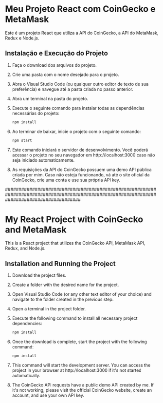 # Meu Projeto React com CoinGecko e MetaMask

Este é um projeto React que utiliza a API do CoinGecko, a API do MetaMask, Redux e Node.js.

## Instalação e Execução do Projeto

1. Faça o download dos arquivos do projeto.

2. Crie uma pasta com o nome desejado para o projeto.

3. Abra o Visual Studio Code (ou qualquer outro editor de texto de sua preferência) e navegue até a pasta criada no passo anterior.

4. Abra um terminal na pasta do projeto.

5. Execute o seguinte comando para instalar todas as dependências necessárias do projeto:
   
   ```bash
   npm install

6. Ao terminar de baixar, inicie o projeto com o seguinte comando:
   
   ```bash
   npm start

7. Este comando iniciará o servidor de desenvolvimento. Você poderá acessar o projeto no seu navegador em http://localhost:3000 caso não seja iniciado automaticamente.

8. As requisições da API do CoinGecko possuem uma demo API pública criada por mim. Caso não esteja funcionando, vá até o site oficial da CoinGecko, crie uma conta e use sua própria API key.

############################################################################################################################################

# My React Project with CoinGecko and MetaMask

This is a React project that utilizes the CoinGecko API, MetaMask API, Redux, and Node.js.

## Installation and Running the Project

1. Download the project files.

2. Create a folder with the desired name for the project.

3. Open Visual Studio Code (or any other text editor of your choice) and navigate to the folder created in the previous step.

4. Open a terminal in the project folder.

5. Execute the following command to install all necessary project dependencies:
   
   ```bash
   npm install

6. Once the download is complete, start the project with the following command:
   
   ```bash
   npm install
   
7. This command will start the development server. You can access the project in your browser at http://localhost:3000 if it's not started automatically.

8. The CoinGecko API requests have a public demo API created by me. If it's not working, please visit the official CoinGecko website, create an account, and use your own API key.
